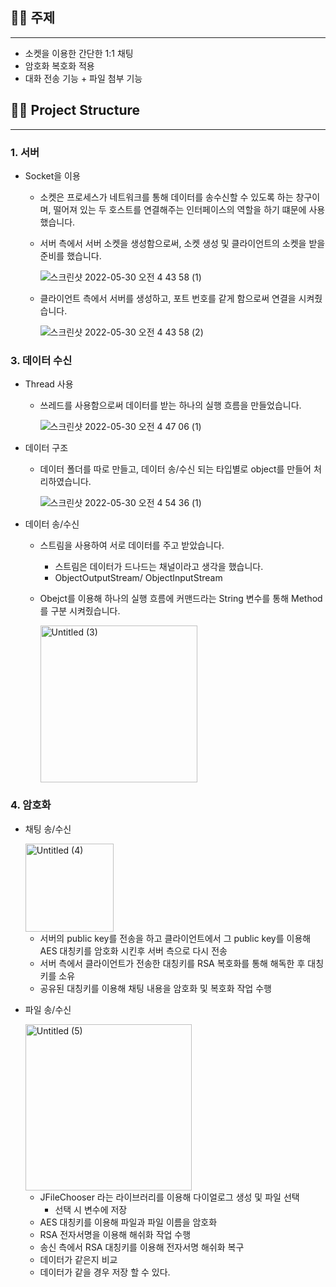 
## 👋🏻 주제

---

- 소켓을 이용한 간단한 1:1 채팅
- 암호화 복호화 적용
- 대화 전송 기능 + 파일 첨부 기능


## 💪🏻 Project Structure

---

### 1. 서버

- Socket을 이용
    - 소켓은 프로세스가 네트워크를 통해 데이터를 송수신할 수 있도록 하는 창구이며, 떨어져 있는 두 호스트를 연결해주는 인터페이스의 역할을 하기 떄문에 사용했습니다.
    - 서버 측에서 서버 소켓을 생성함으로써, 소켓 생성 및 클라이언트의 소켓을 받을 준비를 했습니다.
        
       ![스크린샷 2022-05-30 오전 4 43 58 (1)](https://github.com/Kim-Jong-Gyu/Security_one_by_one/assets/62927374/e370dcdd-6eec-4d51-b8f5-a793ca74981d)

        
    - 클라이언트 측에서 서버를 생성하고, 포트 번호를 같게 함으로써 연결을 시켜줬습니다.

      ![스크린샷 2022-05-30 오전 4 43 58 (2)](https://github.com/Kim-Jong-Gyu/Security_one_by_one/assets/62927374/47bbca37-3afc-4395-8af9-d8a568a5a17c)
  

### 3. 데이터 수신

- Thread 사용
    - 쓰레드를 사용함으로써 데이터를 받는 하나의 실행 흐름을 만들었습니다.
        
        ![스크린샷 2022-05-30 오전 4 47 06 (1)](https://github.com/Kim-Jong-Gyu/Security_one_by_one/assets/62927374/0bc3aa3d-f843-4eea-a56c-c49dbe7054ea)

        
- 데이터 구조
    - 데이터 폴더를 따로 만들고, 데이터 송/수신 되는 타입별로 object를 만들어 처리하였습니다.
        
        ![스크린샷 2022-05-30 오전 4 54 36 (1)](https://github.com/Kim-Jong-Gyu/Security_one_by_one/assets/62927374/238c9fbf-d642-4e70-9a5b-d1b6d3d26389)

        
- 데이터 송/수신
    - 스트림을 사용하여 서로 데이터를 주고 받았습니다.
        - 스트림은 데이터가 드나드는 채널이라고 생각을 했습니다.
        - ObjectOutputStream/ ObjectInputStream
    - Obejct를 이용해 하나의 실행 흐름에 커맨드라는 String 변수를 통해 Method를 구분 시켜줬습니다.
        
       <img width="251" alt="Untitled (3)" src="https://github.com/Kim-Jong-Gyu/Security_one_by_one/assets/62927374/612dad62-0f13-49be-a2bb-895644a704ff">

        

### 4. 암호화

- 채팅 송/수신
    
    <img width="141" alt="Untitled (4)" src="https://github.com/Kim-Jong-Gyu/Security_one_by_one/assets/62927374/9a00ad6f-3f4f-4af7-af88-c1b08531f36e">

    
    - 서버의 public key를 전송을 하고 클라이언트에서 그 public key를 이용해 AES 대칭키를 암호화 시킨후 서버 측으로 다시 전송
    - 서버 측에서 클라이언트가 전송한 대칭키를 RSA 복호화를 통해 해독한 후 대칭키를 소유
    - 공유된 대칭키를 이용해 채팅 내용을 암호화 및 복호화 작업 수행
- 파일 송/수신
    
    <img width="266" alt="Untitled (5)" src="https://github.com/Kim-Jong-Gyu/Security_one_by_one/assets/62927374/ec01eb58-583c-4d98-bb35-06709ed6fb9b">

    
    - JFileChooser 라는 라이브러리를 이용해 다이얼로그 생성 및 파일 선택
        - 선택 시 변수에 저장
    - AES 대칭키를 이용해 파일과 파일 이름을 암호화
    - RSA 전자서명을 이용해 해쉬화 작업 수행
    - 송신 측에서 RSA 대칭키를 이용해 전자서명 해쉬화 복구
    - 데이터가 같은지 비교
    - 데이터가 같을 경우 저장 할 수 있다.
